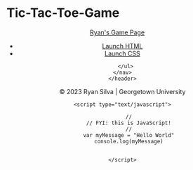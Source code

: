 # Tic-Tac-Toe-Game

<!DOCTYPE html>
<html lang="en">
<head>
    <meta charset="UTF-8">
    <title>Ryan's Tic-Tac-Toe Game</title>
</head>
<body>
    <header>
        <p><a href="index.html">Ryan's Game Page</a></p>
    <nav>
      <ul>
        <li><a href="tic-tac-toe-game.html">Launch HTML</a></li>
        <li><a href="tic-tac-toe-game.css">Launch CSS</a></li>
        </a></li>

      </ul>
    </nav>
    </header>
</body>
    <footer>
        <p>&copy; 2023 Ryan Silva | Georgetown University </p>
    </footer>

    <script type="text/javascript">

        //
        // FYI: this is JavaScript!
        //
        var myMessage = "Hello World"
        console.log(myMessage)


    </script>
</html>